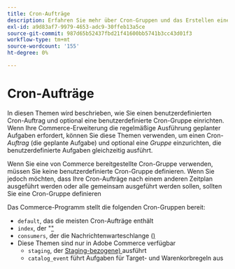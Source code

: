 ```yaml
---
title: Cron-Aufträge
description: Erfahren Sie mehr über Cron-Gruppen und das Erstellen eines benutzerdefinierten Cron-Auftrags.
exl-id: a9d83af7-9979-4653-adc9-30ffeb13a5ce
source-git-commit: 987d65b52437fbd21f41600bb5741b3cc43d01f3
workflow-type: tm+mt
source-wordcount: '155'
ht-degree: 0%

---
```


# Cron-Aufträge

In diesen Themen wird beschrieben, wie Sie einen benutzerdefinierten Cron-Auftrag und optional eine benutzerdefinierte Cron-Gruppe einrichten. Wenn Ihre Commerce-Erweiterung die regelmäßige Ausführung geplanter Aufgaben erfordert, können Sie diese Themen verwenden, um einen Cron-_Auftrag_ (die geplante Aufgabe) und optional eine _Gruppe_ einzurichten, die benutzerdefinierte Aufgaben gleichzeitig ausführt.

Wenn Sie eine von Commerce bereitgestellte Cron-Gruppe verwenden, müssen Sie keine benutzerdefinierte Cron-Gruppe definieren. Wenn Sie jedoch möchten, dass Ihre Cron-Aufträge nach einem anderen Zeitplan ausgeführt werden oder alle gemeinsam ausgeführt werden sollen, sollten Sie eine Cron-Gruppe definieren

Das Commerce-Programm stellt die folgenden Cron-Gruppen bereit:

- `default`, das die meisten Cron-Aufträge enthält
- `index`, der &quot;[&quot; ](../cli/manage-indexers.md)
- `consumers`, der die Nachrichtenwarteschlange ([) ](../cli/start-message-queues.md)
- Diese Themen sind nur in Adobe Commerce verfügbar
   - `staging`, der [Staging-bezogene) ](https://experienceleague.adobe.com/en/docs/commerce-admin/content-design/staging/content-staging) ausführt
   - `catalog_event` führt Aufgaben für Target- und Warenkorbregeln aus
